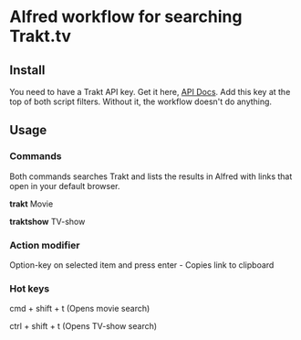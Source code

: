 Alfred workflow for searching Trakt.tv
============
## Install
You need to have a Trakt API key. Get it here, [API Docs](https://trakt.tv/api-docs).
Add this key at the top of both script filters. Without it, the workflow doesn't do anything.

## Usage

### Commands
Both commands searches Trakt and lists the results in Alfred with links that open in your default browser.

**trakt** Movie

**traktshow** TV-show

### Action modifier 
Option-key on selected item and press enter - Copies link to clipboard

### Hot keys
cmd + shift + t (Opens movie search)

ctrl + shift + t (Opens TV-show search)

